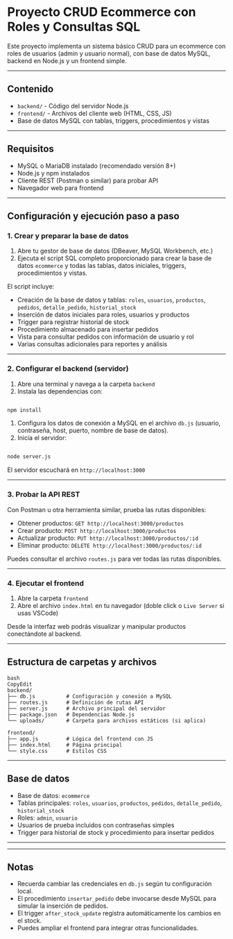 # Proyecto CRUD Ecommerce con Roles y Consultas SQL

Este proyecto implementa un sistema básico CRUD para un ecommerce con roles de usuarios (admin y usuario normal), con base de datos MySQL, backend en Node.js y un frontend simple.

---

## Contenido

- `backend/` - Código del servidor Node.js
- `frontend/` - Archivos del cliente web (HTML, CSS, JS)
- Base de datos MySQL con tablas, triggers, procedimientos y vistas

---

## Requisitos

- MySQL o MariaDB instalado (recomendado versión 8+)
- Node.js y npm instalados
- Cliente REST (Postman o similar) para probar API
- Navegador web para frontend

---

## Configuración y ejecución paso a paso

### 1. Crear y preparar la base de datos

1. Abre tu gestor de base de datos (DBeaver, MySQL Workbench, etc.)
2. Ejecuta el script SQL completo proporcionado para crear la base de datos `ecommerce` y todas las tablas, datos iniciales, triggers, procedimientos y vistas.

El script incluye:

- Creación de la base de datos y tablas: `roles`, `usuarios`, `productos`, `pedidos`, `detalle_pedido`, `historial_stock`
- Inserción de datos iniciales para roles, usuarios y productos
- Trigger para registrar historial de stock
- Procedimiento almacenado para insertar pedidos
- Vista para consultar pedidos con información de usuario y rol
- Varias consultas adicionales para reportes y análisis

---

### 2. Configurar el backend (servidor)

1. Abre una terminal y navega a la carpeta `backend`
2. Instala las dependencias con:

```bash

npm install

```

1. Configura los datos de conexión a MySQL en el archivo `db.js` (usuario, contraseña, host, puerto, nombre de base de datos).
2. Inicia el servidor:

```bash

node server.js

```

El servidor escuchará en `http://localhost:3000`

---

### 3. Probar la API REST

Con Postman u otra herramienta similar, prueba las rutas disponibles:

- Obtener productos: `GET http://localhost:3000/productos`
- Crear producto: `POST http://localhost:3000/productos`
- Actualizar producto: `PUT http://localhost:3000/productos/:id`
- Eliminar producto: `DELETE http://localhost:3000/productos/:id`

Puedes consultar el archivo `routes.js` para ver todas las rutas disponibles.

---

### 4. Ejecutar el frontend

1. Abre la carpeta `frontend`
2. Abre el archivo `index.html` en tu navegador (doble click o `Live Server` si usas VSCode)

Desde la interfaz web podrás visualizar y manipular productos conectándote al backend.

---

## Estructura de carpetas y archivos

```
bash
CopyEdit
backend/
├── db.js          # Configuración y conexión a MySQL
├── routes.js      # Definición de rutas API
├── server.js      # Archivo principal del servidor
├── package.json   # Dependencias Node.js
└── uploads/       # Carpeta para archivos estáticos (si aplica)

frontend/
├── app.js         # Lógica del frontend con JS
├── index.html     # Página principal
└── style.css      # Estilos CSS

```

---

## Base de datos

- Base de datos: `ecommerce`
- Tablas principales: `roles`, `usuarios`, `productos`, `pedidos`, `detalle_pedido`, `historial_stock`
- Roles: `admin`, `usuario`
- Usuarios de prueba incluidos con contraseñas simples
- Trigger para historial de stock y procedimiento para insertar pedidos

---

---

## Notas

- Recuerda cambiar las credenciales en `db.js` según tu configuración local.
- El procedimiento `insertar_pedido` debe invocarse desde MySQL para simular la inserción de pedidos.
- El trigger `after_stock_update` registra automáticamente los cambios en el stock.
- Puedes ampliar el frontend para integrar otras funcionalidades.
